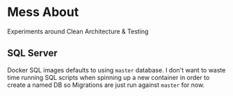 # Mess About
Experiments around Clean Architecture & Testing

## SQL Server
Docker SQL images defaults to using `master` database. I don't want to waste time running SQL scripts when spinning up a new container in order to create a named DB so Migrations are just run against `master` for now.